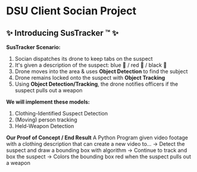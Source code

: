 DSU Client Socian Project
==============================
## ✨ Introducing SusTracker ™️ ✨

**SusTracker Scenario:**

1. Socian dispatches its drone to keep tabs on the suspect
2. It's given a description of the suspect: blue 🎩 / red 🧥 / black 👟
3. Drone moves into the area & uses **Object Detection** to find the subject
4. Drone remains locked onto the suspect with **Object Tracking**
5. Using **Object Detection/Tracking**, the drone notifies officers if the suspect pulls out a weapon

**We will implement these models:**

1. Clothing-Identified Suspect Detection
2. (Moving) person tracking
3. Held-Weapon Detection

**Our Proof of Concept / End Result**
A Python Program given video footage with a clothing description that can create a new video to...
→ Detect the suspect and draw a bounding box with algorithm 
→ Continue to track and box the suspect
→ Colors the bounding box red when the suspect pulls out a weapon
